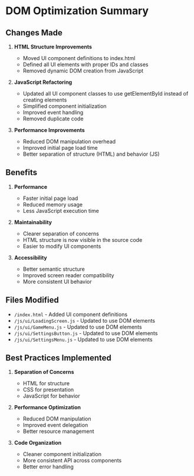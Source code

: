 # DOM Optimization Summary

## Changes Made

1. **HTML Structure Improvements**
   - Moved UI component definitions to index.html
   - Defined all UI elements with proper IDs and classes
   - Removed dynamic DOM creation from JavaScript

2. **JavaScript Refactoring**
   - Updated all UI component classes to use getElementById instead of creating elements
   - Simplified component initialization
   - Improved event handling
   - Removed duplicate code

3. **Performance Improvements**
   - Reduced DOM manipulation overhead
   - Improved initial page load time
   - Better separation of structure (HTML) and behavior (JS)

## Benefits

1. **Performance**
   - Faster initial page load
   - Reduced memory usage
   - Less JavaScript execution time

2. **Maintainability**
   - Clearer separation of concerns
   - HTML structure is now visible in the source code
   - Easier to modify UI components

3. **Accessibility**
   - Better semantic structure
   - Improved screen reader compatibility
   - More consistent UI behavior

## Files Modified

- `/index.html` - Added UI component definitions
- `/js/ui/LoadingScreen.js` - Updated to use DOM elements
- `/js/ui/GameMenu.js` - Updated to use DOM elements
- `/js/ui/SettingsButton.js` - Updated to use DOM elements
- `/js/ui/SettingsMenu.js` - Updated to use DOM elements

## Best Practices Implemented

1. **Separation of Concerns**
   - HTML for structure
   - CSS for presentation
   - JavaScript for behavior

2. **Performance Optimization**
   - Reduced DOM manipulation
   - Improved event delegation
   - Better resource management

3. **Code Organization**
   - Cleaner component initialization
   - More consistent API across components
   - Better error handling